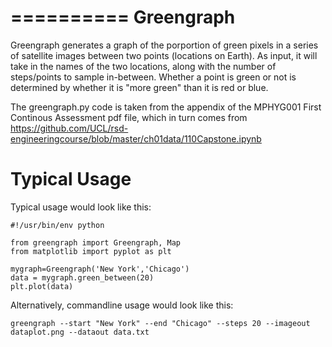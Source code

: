 ==========
Greengraph
==========

Greengraph generates a graph of the porportion of green pixels in a series of satellite images between two points
(locations on Earth). As input, it will take in the names of the two locations, along with the number of steps/points
to sample in-between. Whether a point is green or not is determined by whether it is "more green" than it is red or
blue.

The greengraph.py code is taken from the appendix of the MPHYG001 First Continous Assessment pdf file, which in turn
comes from https://github.com/UCL/rsd-engineeringcourse/blob/master/ch01data/110Capstone.ipynb


Typical Usage
=============

Typical usage would look like this:

    #!/usr/bin/env python

    from greengraph import Greengraph, Map
    from matplotlib import pyplot as plt

    mygraph=Greengraph('New York','Chicago')
    data = mygraph.green_between(20)
    plt.plot(data)

Alternatively, commandline usage would look like this:

    greengraph --start "New York" --end "Chicago" --steps 20 --imageout dataplot.png --dataout data.txt
